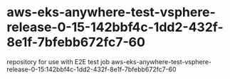 # aws-eks-anywhere-test-vsphere-release-0-15-142bbf4c-1dd2-432f-8e1f-7bfebb672fc7-60
repository for use with E2E test job aws-eks-anywhere-test-vsphere-release-0-15:142bbf4c-1dd2-432f-8e1f-7bfebb672fc7-60
